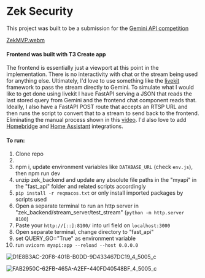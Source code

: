 # Zek Security

This project was built to be a submission for the [Gemini API competition](https://ai.google.dev/competition)

[ZekMVP.webm](https://github.com/user-attachments/assets/2de40ae8-83c3-472a-a56c-dff1bf744df3)

#### Frontend was built with T3 Create app

The frontend is essentially just a viewport at this point in the implementation. There is no interactivity with chat or the stream being used for anything else. Ultimately, I'd love to use something like the 
[livekit](https://kitt.livekit.io/) framework to pass the stream directly to Gemini. To simulate what I would like to get done using livekit I have FastAPI serving a JSON that reads the last stored query from Gemini and the frontend chat component reads that. Ideally, I also have a FastAPI POST route that accepts an RTSP URL and then runs the script to convert that to a stream to send back to the frontend. Eliminating the manual process shown in this [video](https://youtu.be/tGvqoIT4iPE). I'd also love to add [Homebridge](https://homebridge.io/) and [Home Assistant](https://www.home-assistant.io/) integrations.

#### To run:

1. Clone repo
2. 
3. npm i, update environment variables like `DATABASE_URL` (check `env.js`), then npm run dev
4. unzip zek_backend and update any absolute file paths in the "myapi" in the "fast_api" folder and related scripts accordingly
5. `pip install -r reqmacos.txt` or only install imported packages by scripts used
6. Open a separate terminal to run an http server in "zek_backend/stream_server/test_stream" (`python -m http.server 8100`)
7. Paste your `http://[::]:8100/` into url field on `localhost:3000`
8. Open separate terminal, change directory to "fast_api" 
9. set QUERY_GO="True" as environment variable
10. run `uvicorn myapi:app --reload --host 0.0.0.0`


![D1E8B3AC-20F8-401B-B0DD-9D433467DC19_4_5005_c](https://github.com/user-attachments/assets/e2b29fa2-941e-4762-9f04-85546685c7eb)


![FAB2950C-62FB-465A-A2EF-440FD40548BF_4_5005_c](https://github.com/user-attachments/assets/d1418b6b-e332-41a9-9978-bfce6c453ce0)




